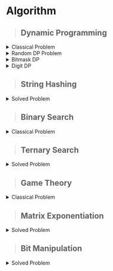 # Algorithm

>## Dynamic Programming

<details markdown = "1"><summary>Classical Problem</summary>
 
  [Problem-01 : DP on Grid](https://pastebin.com/yXdsbtSn/) 

  [Problem-02 (Knapsack) : ](https://atcoder.jp/contests/dp/tasks/dp_d) [My Solution](https://atcoder.jp/contests/dp/submissions/44843831)
  
  [Problem-03 (Tree coloring) :](https://atcoder.jp/contests/dp/tasks/dp_p?lang=en) [My Solution](https://atcoder.jp/contests/dp/submissions/45479281)

  [Problem-04 (LCS) :](https://atcoder.jp/contests/dp/tasks/dp_f?lang=en) [My Solution](https://atcoder.jp/contests/dp/submissions/45485499)

  [Problem-05 (Longest palindromic subsequence) :](https://onlinejudge.org/index.php?option=com_onlinejudge&Itemid=8&page=show_problem&problem=2092)
   [My Solution](https://pastebin.com/aW7HZQ9g)

   [Problem-06 (Coin combination) :](https://cses.fi/problemset/task/1635/) [>>Recursive solution ](https://cses.fi/paste/70f34ecd7b59166b6c86ec/) [>>Iterative Solution](https://cses.fi/paste/554d4bb1fd5726696c870c/)


[Problem-07 (Game) :](https://atcoder.jp/contests/dp/tasks/dp_l) [>>Solution](https://atcoder.jp/contests/dp/submissions/45697711)


 [Problem-08 (candy) :](https://atcoder.jp/contests/dp/tasks/dp_m) [>>My Solution](https://atcoder.jp/contests/dp/submissions/45957131)

 [Problem-09 (LIS+segment tree+co-ordinate compression) :](https://cses.fi/problemset/task/1145) [>>My Solution](https://cses.fi/paste/14efe728903db3246c19fb/)[>>Solution with Binary search](https://cses.fi/paste/ca67fd3322a99abe6c1a6e/)

 [Problem-10 (LIS+Segment tree) :](https://atcoder.jp/contests/dp/tasks/dp_q) [>>My Solution](https://atcoder.jp/contests/dp/submissions/46026528)

 [Problem-11 (Task Schedulling) :](https://cses.fi/problemset/task/1140/) [>>My Solution](https://cses.fi/paste/6c072e640787358f6f894f/)

 [Problem-12 (DP on Tree) :](https://codeforces.com/problemset/problem/1771/D)[>> My Solution](https://codeforces.com/contest/1771/submission/229949125)

 
</details>

<details markdown = "1"><summary>Random DP Problem</summary>

 [Problem-01 (Knapsack Variation) : ](https://codeforces.com/contest/812/problem/B) &nbsp; [My Solution](https://codeforces.com/contest/812/submission/228498928)

 [Problem-02 (DP+DSU) : ](https://codeforces.com/contest/741/problem/B) &nbsp; [My Solution](https://codeforces.com/contest/741/submission/228521967)

 [Problem-03 (knapsack) :](https://codeforces.com/contest/225/problem/C) &nbsp; [My Solution](https://codeforces.com/contest/225/submission/229642302)

 [Problem-04 (knapsack) :](https://codeforces.com/contest/1829/problem/H) &nbsp; [My Solution](https://codeforces.com/contest/1829/submission/229644568)

 [Problem-05 (knapsack) :](https://codeforces.com/contest/1856/problem/E1) &nbsp; [My Solution](https://codeforces.com/contest/1856/submission/229957861)

 [Problem-06 (knapsack) :](https://atcoder.jp/contests/abc303/tasks/abc303_d) &nbsp; [My Solution](https://atcoder.jp/contests/abc303/submissions/47838660)

 [Problem-07 (knapsack) :](https://codeforces.com/contest/711/problem/C) &nbsp; [My Solution](https://codeforces.com/contest/711/submission/234183591)

 [Problem-08 (knapsack) :](https://atcoder.jp/contests/abc128/tasks/abc128_d?lang=en) &nbsp; [My Solution](https://atcoder.jp/contests/abc128/submissions/48961794)

 [Problem-09 (Combinatorics+DP) :](https://www.codechef.com/problems/DISTELE?tab=statement) &nbsp; [My Solution](https://www.codechef.com/viewsolution/1038963983)
 
 [Problem-10 :](https://atcoder.jp/contests/abc114/tasks/abc114_d) &nbsp; [My Solution](https://atcoder.jp/contests/abc114/submissions/49188212)

 [Problem-11 :](https://www.codechef.com/problems/EXACTSAVINGS) &nbsp; [My Solution](https://www.codechef.com/viewsolution/1039646106)

 [Problem-12 :](https://codeforces.com/problemset/problem/1714/D) &nbsp; [My Solution](https://codeforces.com/contest/1714/submission/257176157)

 [Problem-13 :](https://atcoder.jp/contests/abc262/tasks/abc262_d?lang=en) &nbsp; [My Solution](https://atcoder.jp/contests/abc262/submissions/54208780)
 
 </details>

 <details markdown = "1"><summary>Bitmask DP</summary>

 [Problme-01 :](https://www.codechef.com/problems/TSHIRTS?tab=statement) &nbsp; [My Solution](https://www.codechef.com/viewsolution/1033929156)

 [Problem-02 :(Classic Problem)](https://ideone.com/NcwIuX)

 [Problem-03 :(Classic Problem)](https://ideone.com/ZLdMET)

 [Problem-03 :(With Hashing)](https://codeforces.com/contest/1950/problem/G) &nbsp; [My Solution](https://codeforces.com/contest/1950/submission/254014717)
 
 </details>

  </details>

 <details markdown = "1"><summary>Digit DP</summary>

 [Problem-01 :(Classic Problem)](https://ideone.com/SLmUn6)

 [Problem-02 :](https://lightoj.com/problem/investigation) &nbsp; [My Solution](https://lightoj.com/submission/3028774)

 [Problem-03 :](https://codeforces.com/contest/1036/problem/C) &nbsp; [My Solution](https://codeforces.com/contest/1036/submission/240877328)

[Problem-04 :](https://www.spoj.com/problems/PR003004/) &nbsp; [My Solution ](https://ideone.com/et1Tmy)
 
 [Problem-05 :](https://atcoder.jp/contests/abc336/tasks/abc336_e) &nbsp; [My Solution ](https://atcoder.jp/contests/abc336/submissions/49380064)
 
 </details>

 >## String Hashing

<details markdown = "1"><summary>Solved Problem</summary>

[Problem-01 (Longest Common Substring) :](https://acm.timus.ru/problem.aspx?space=1&num=1517) &nbsp;[>> My Solution](https://pastebin.com/V7HF5sit)

[Problem-02 (Pattern Matching) :](https://cses.fi/problemset/task/1753/) &nbsp; [>> My Solution](https://cses.fi/paste/7e1b1cf11ea2a6ce71aae5/)

[Problem-03 (Divisors of string) :](https://cses.fi/problemset/task/1733/)[>> My Solution](https://cses.fi/paste/9a97782d2fb7cafb7228e7/)

[Problem-04 (Cyclic Rotation) :](https://codeforces.com/contest/727/problem/E) &nbsp; [>>My Solution](https://codeforces.com/contest/727/submission/229781852)

[Problem-05 (Longest Common Prefix) :](https://www.codechef.com/problems/INSQ15_A) &nbsp; [>> My Solution](https://www.codechef.com/viewsolution/1027294076)

[Problem-06 (Substring Counting):](https://cses.fi/problemset/task/2106/) &nbsp; [>> My Solution](https://cses.fi/paste/a61a997a1abc29aa728dfa/)

[Problem-07 (Smallest Cyclic Rotation):](https://cses.fi/problemset/task/1110/) &nbsp;  [>> My Solution](https://cses.fi/paste/b625ed547255d1f372da99/)

[Problem-08 (Longest Palindromic substring):](https://cses.fi/problemset/task/1111/) &nbsp; [>>My Solution](https://cses.fi/paste/7264daa2e28575e07507e6/)

[Problem-09 (Hasing + segment tree):](https://cses.fi/problemset/task/2420/) &nbsp; [>>My Solution](https://cses.fi/paste/9472b488935c0d95750c95/)

[Problem-10 (Number of palindromic substring):](https://acmp.ru/asp/do/index.asp?main=task&id_course=2&id_section=18&id_topic=43&id_problem=285&locale=en) &nbsp;
[>>My Solution](https://pastebin.com/iMMsWrtP)

[Problem-11 (Hasing+dp):](https://codeforces.com/problemset/problem/835/D) &nbsp; [>>My Solution](https://codeforces.com/contest/835/submission/233638499)

[Problem-12](https://codeforces.com/contest/1849/problem/C) &nbsp; [>>My Solution](https://codeforces.com/contest/1849/submission/233667289)

 [Problem-13 :(With dp)](https://codeforces.com/contest/1950/problem/G) &nbsp; [My Solution](https://codeforces.com/contest/1950/submission/254014717)

 [Problem-14 : (Palindrome)](https://codeforces.com/contest/1951/problem/E) &nbsp; [My Solution](https://codeforces.com/contest/1951/submission/255525443)

 [Problem-15: ](https://codeforces.com/contest/126/problem/B) &nbsp; [My Solution](https://codeforces.com/contest/126/my)

 [Problem-16: Hashing + dp ](https://codeforces.com/problemset/problem/245/H) &nbsp; [My Solution](https://codeforces.com/contest/245/submission/265137296) &nbsp; [Dp solution](https://codeforces.com/contest/245/submission/265139387)
 
</details>
 
>## Binary Search
<details markdown = "1"><summary>Classical Problem</summary>
 
 [Problem-01:](https://atcoder.jp/contests/abc341/tasks/abc341_d) &nbsp; [My Solution](https://atcoder.jp/contests/abc341/submissions/50766162)

 [Problem-02:](https://codeforces.com/contest/1856/problem/C) &nbsp; [My Solution](https://codeforces.com/contest/1856/submission/253612361)
 
</details>

 >## Ternary Search
 <details markdown = "1"><summary>Solved Problem</summary>
  
  [Problem-01:](https://www.codechef.com/problems/ICM2003?tab=statement) &nbsp; [My Solution](https://www.codechef.com/viewsolution/1058939029)
  
 </details>
  
>## Game Theory
<details markdown = "1"><summary>Classical Problem</summary>
 
 [Problem-01: Nim Game variation](https://lightoj.com/problem/incredible-chess) &nbsp;[My Solution](https://lightoj.com/submission/3100835)

 [Problem-02: Nim Game variation](https://lightoj.com/problem/left-right) &nbsp; [My Solution](https://lightoj.com/submission/3100854)

 [Problem-03: Grundey Theorem(Nim variation)](https://lightoj.com/problem/again-stone-game) &nbsp; [My Solution](https://lightoj.com/submission/3119577)
 
</details>

 >## Matrix Exponentiation
 <details markdown = "1"><summary>Solved Problem</summary>
  
  [Problem-01:Fibonacci Number](https://cses.fi/problemset/task/1722/) &nbsp; [My Solution](https://cses.fi/paste/d0c0a2a2ad88ccdb8dc981/)

  [Problem-02:CSES 1096](https://cses.fi/problemset/task/1096/) &nbsp; [My Solution](https://cses.fi/paste/40317a9f39aa10c38dcc33/)
  
 </details>

   >## Bit Manipulation
 <details markdown = "1"><summary>Solved Problem</summary>
  
  [Problem-01: ](https://codeforces.com/gym/102134/problem/H) &nbsp; [My Solution](https://ideone.com/OuRNVq)
  
 </details>
